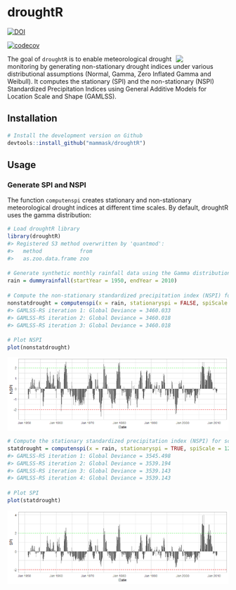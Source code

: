 droughtR
================

<!-- badges: start -->

[![DOI](https://zenodo.org/badge/398032827.svg)](https://zenodo.org/doi/10.5281/zenodo.10009276)

[![codecov](https://codecov.io/gh/mammask/droughtR/graph/badge.svg?token=WYHK9P2NXP)](https://codecov.io/gh/mammask/droughtR)

<img src="https://raw.githubusercontent.com/mammask/droughtR/main/man/figures/droughtR-2.png" align = "right" width = 120/>

The goal of `droughtR` is to enable meteorological drought monitoring by
generating non-stationary drought indices under various distributional
assumptions (Normal, Gamma, Zero Inflated Gamma and Weibull). It
computes the stationary (SPI) and the non-stationary (NSPI) Standardized
Precipitation Indices using General Additive Models for Location Scale
and Shape (GAMLSS).

<!-- Since drought indices are mainly used in forecasting applications, `droughtR` computes potential biases introduced during the model building process due to incorrect computation of the index. -->

## Installation

``` r
# Install the development version on Github
devtools::install_github("mammask/droughtR")
```

## Usage

### Generate SPI and NSPI

The function `computenspi` creates stationary and non-stationary
meteorological drought indices at different time scales. By default,
droughtR uses the gamma distribution:

``` r
# Load droughtR library
library(droughtR)
#> Registered S3 method overwritten by 'quantmod':
#>   method            from
#>   as.zoo.data.frame zoo

# Generate synthetic monthly rainfall data using the Gamma distribution
rain = dummyrainfall(startYear = 1950, endYear = 2010)

# Compute the non-stationary standardized precipitation index (NSPI) for scale 12 using GAMLSS
nonstatdrought = computenspi(x = rain, stationaryspi = FALSE, spiScale = 12, dist = 'gamma')
#> GAMLSS-RS iteration 1: Global Deviance = 3460.033 
#> GAMLSS-RS iteration 2: Global Deviance = 3460.018 
#> GAMLSS-RS iteration 3: Global Deviance = 3460.018

# Plot NSPI
plot(nonstatdrought)
```

<img src="README_figs/README-unnamed-chunk-3-1.png" style="display: block; margin: auto;" />

``` r
# Compute the stationary standardized precipitation index (NSPI) for scale 12 using GAMLSS and the weibull distribution
statdrought = computenspi(x = rain, stationaryspi = TRUE, spiScale = 12, dist = 'weibull')
#> GAMLSS-RS iteration 1: Global Deviance = 3545.498 
#> GAMLSS-RS iteration 2: Global Deviance = 3539.194 
#> GAMLSS-RS iteration 3: Global Deviance = 3539.143 
#> GAMLSS-RS iteration 4: Global Deviance = 3539.143

# Plot SPI 
plot(statdrought)
```

<img src="README_figs/README-unnamed-chunk-4-1.png" style="display: block; margin: auto;" />

<!-- ## Releases -->
<!-- ## References -->
<!-- # ### Compute the Drought Events -->
<!-- #  -->
<!-- # `computeclass` returns the classification of drought events over time: -->
<!-- #  -->
<!-- # ```{r, eval=TRUE, fig.height=3, fig.width=9, fig.align='center'} -->
<!-- # # Compute drought class -->
<!-- # indexClass = computeclass(nonstatdrought) -->
<!-- #  -->
<!-- # # Plot drought events over time -->
<!-- # plot(indexClass) -->
<!-- # ``` -->
<!-- #  -->
<!-- # ### Model-Based Comparison of Drought Indices -->
<!-- #  -->
<!-- # Using droughtR, we can compute indices under various distribution assumptions and then compare their fit according to how well they describe the data. Extending the previous example, we can compare the model residuals of the fitted model-based indices:  -->
<!-- #  -->
<!-- # ```{r, eval=TRUE, fig.align='center'} -->
<!-- # # Plot the model diagnostics of the non-stationary index  -->
<!-- # plot(nonstatdrought[['model']]) -->
<!-- # ``` -->
<!-- # ```{r, eval=TRUE, fig.align='center'} -->
<!-- # # Plot the model diagnostics of the stationary index  -->
<!-- # plot(statdrought[['model']]) -->
<!-- # ``` -->
<!-- #  -->
<!-- # As presented in the diagnostic charts, the Normal Q-Q plot of the GAMLSS model residuals suggest that the non-stationary index under the gamma distribution has a better fit. -->
<!-- #  -->
<!-- # In this example, `GAIC()` is used to compare the two model-based drought indices using the AIC: -->
<!-- #  -->
<!-- # ```{r, eval = TRUE} -->
<!-- # library(gamlss) -->
<!-- #  -->
<!-- # # Compare the two model based implementations using AIC -->
<!-- # GAIC(nonstatdrought[['model']], statdrought[['model']]) -->
<!-- ``` -->
<!-- #### Data Split -->
<!-- The `oossplit` function splits the data into train, validation and test sets: -->
<!-- ```{r, eval=TRUE} -->
<!-- # Split the rainfall series into training validation and test set: -->
<!-- rain = oossplit(x = rain, trainratio = 0.6, validationratio = 0.2, testratio = 0.2) -->
<!-- print(rain) -->
<!-- ``` -->
<!-- #### Bias measurement -->
<!-- When the Standardized Precipitation Index is calculated as part of a forecasting task it introduces biases in the training data. This is mainly observed when the index is computed using the entire data, prior to model validation, and this violates some of the fundamental principles of time series forecasting theory [@mammas2021characterization]. -->
<!-- In this section, the amount of bias introduced to the training data is quantified by measuring the number of miss-classifications when two computational approaches are followed: 1) SPI is computed using the training data only; this is called a "Bias Corrected" computation and 2) SPI is computed using the entire data; this is called a "Bias Induced" computation.  -->
<!-- Bias is measured by computing the number of miss-classifications in the training data due to the incorrect computation of the index. -->
<!-- ```{r, eval=TRUE, fig.height=3, fig.width=8, fig.align='center'} -->
<!-- # Generate synthetic monthly rainfall data using the Gamma distribution -->
<!-- rain = dummyrainfall(startYear = 1950, endYear = 2010) -->
<!-- # Compute bias -->
<!-- bias = measurebias(x = rain, trainratio = 0.6, validationratio = 0.2, testratio = 0.2, stationaryspi = TRUE, spiscale = 12, dist = 'normal') -->
<!-- bias -->
<!-- ``` -->
<!-- ### References -->
<!-- #### Bias Corrected auto.arima -->
<!-- In this section, we perform out-of-sample validation using a bias corrected auto.arima to forecast the Standardized Precipitation Index (SPI). An additional parameter is introduced to forecast::auto.arima and requires fitting a S-ARIMA model: -->
<!-- ```{r, eval=TRUE, fig.height=3, fig.width=5} -->
<!-- # out-of-sample validation using a bias corrected auto.arima -->
<!-- model = bcautoarima(x = rain, -->
<!--                     trainratio = 0.8, -->
<!--                     validationratio = 0.0, -->
<!--                     testratio = 0.2, -->
<!--                     stationaryspi = TRUE, -->
<!--                     spiscale = 12, -->
<!--                     seasonal = TRUE) -->
<!-- ``` -->
<!-- The model returns a set of diagnostics and analytical outcomes, including the model description, diagnostics plots and actual vs. predicted forecasts: -->
<!-- ```{r, eval=TRUE, fig.height=3, fig.width=5, echo = TRUE} -->
<!-- # Return the model description -->
<!-- model[['Diagnostics']][['Model Description']] -->
<!-- # Return R2 score in the test set -->
<!-- model[['Diagnostics']][['R2 Score Test']] -->
<!-- ``` -->
<!-- Actual vs. predicted SPI in the test set: -->
<!-- ```{r, eval=TRUE, fig.height=3, fig.width=5, echo = TRUE} -->
<!-- model[['Diagnostics']][['Actual vs Predicted Test']] -->
<!-- ``` -->
<!-- Additional models are developed and can be found here: -->
<!-- * Bias induced auto.arima -->
<!-- * Bias corrected modwt auto.arima -->
